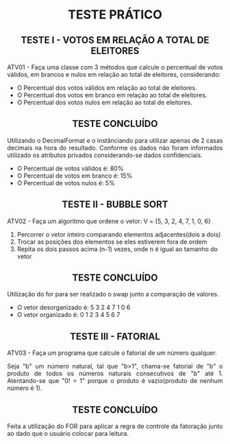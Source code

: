 <h1 align="center"> TESTE PRÁTICO </h1>
<h2 align="center"><b>TESTE I - VOTOS EM RELAÇÃO A TOTAL DE ELEITORES</b></h2>
<p align="justify"> ATV01 - Faça uma classe com 3 métodos que calcule o percentual de votos válidos, em brancos e nulos em relação ao total de eleitores, considerando: </p>
<ul>
  <li>O Percentual dos votos válidos em relação ao total de eleitores.</li>
  <li>O Percentual dos votos em branco em relação ao total de eleitores.</li>
  <li>O Percentual dos votos nulos em relação ao total de eleitores.</li>
</ul>
<h2 align="center"> TESTE CONCLUÍDO </h2>
<p align="justify"> Utilizando o DecimalFormat e o instânciando para utilizar apenas de 2 casas decimais na hora do resultado. Conforme os dados não foram informados utilizado os atributos privados considerando-se dados confidenciais. </p>
<ul>
  <li>O Percentual de votos válidos é: 80%</li>
  <li>O Percentual de votos em branco é: 15%</li>
  <li>O Percentual de votos nulos é: 5%</li>
</ul>

<h2 align="center"><b>TESTE II - BUBBLE SORT</b></h2>
<p align="justify"> ATV02 - Faça um algoritmo que ordene o vetor: V = {5, 3, 2, 4, 7, 1, 0, 6} </p>
<ol>
  <li>Percorrer o vetor inteiro comparando elementos adjacentes(dois a dois)</li>
  <li>Trocar as posições dos elementos se eles estiverem fora de ordem</li>
  <li>Repita os dois passos acima (n-1) vezes, onde n é igual ao tamanho do vetor</li>
</ol>
<h2 align="center"> TESTE CONCLUÍDO </h2>
<p align="justify"> Utilização do for para ser realizado o swap junto a comparação de valores. </p>
<ul>
  <li>O vetor desorganizado é: 5 3 2 4 7 1 0 6 </li>
  <li>O vetor organizado é: 0 1 2 3 4 5 6 7 </li>
</ul>

<h2 align="center"><b>TESTE III - FATORIAL</b></h2>
<p align="justify"> ATV03 - Faça um programa que calcule o fatorial de um número qualquer. </p>
<p align="justify"> Seja "b" um número natural, tal que "b>1", chama-se fatorial de "b" o produto de todos os números naturais consecutivos de "b" até 1. Atentando-se que "0! = 1" porque o produto é vazio(produto de nenhum número é 1). </p>

<h2 align="center"> TESTE CONCLUÍDO </h2>
<p align="justify"> Feita a utilização do FOR para aplicar a regra de controle da fatoração junto ao dado que o usuário colocar para leitura. </p>


